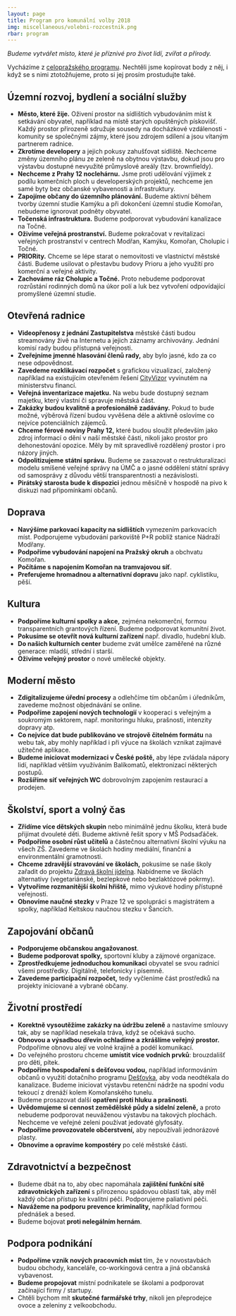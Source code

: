 ```yaml
---
layout: page
title: Program pro komunální volby 2018
img: miscellaneous/volebni-rozcestnik.png
rbar: program
---
```


_Budeme vytvářet místo, které je příznivé pro život lidí, zvířat a přírody._

Vycházíme z [celopražského programu](https://praha.pirati.cz/program). Nechtěli jsme kopírovat body z něj, i když se s nimi ztotožňujeme, proto si jej prosím prostudujte také.

## Územní rozvoj, bydlení a sociální služby

* **Město, které žije.** Oživení prostor na sídlištích vybudováním míst k setkávání obyvatel, například na místě starých opuštěných pískovišť. Každý prostor přirozeně sdružuje sousedy na docházkové vzdálenosti - komunity se společnými zájmy, které jsou zdrojem sdílení a jsou vítaným partnerem radnice.
* **Zkrotíme developery** a jejich pokusy zahušťovat sídliště. Nechceme změny územního plánu ze zeleně na obytnou výstavbu, dokud jsou pro výstavbu dostupné nevyužité průmyslové areály (tzv. brownfieldy).
* **Nechceme z Prahy 12 noclehárnu.** Jsme proti udělování výjimek z podílu komerčních ploch u developerských projektů, nechceme jen samé byty bez občanské vybavenosti a infrastruktury.
* **Zapojíme občany do územního plánování.** Budeme aktivní během tvorby územní studie Kamýku a při dokončení územní studie Komořan, nebudeme ignorovat podněty obyvatel.
* **Točenská infrastruktura.** Budeme podporovat vybudování kanalizace na Točné.
* **Oživíme veřejná prostranství.** Budeme pokračovat v revitalizaci veřejných prostranství v centrech Modřan, Kamýku, Komořan, Cholupic i Točné.
* **PRIORity.** Chceme se lépe starat o nemovitosti ve vlastnictví městské části. Budeme usilovat o přestavbu budovy Prioru a jeho využití pro komerční a veřejné aktivity.
* **Zachováme ráz Cholupic a Točné.** Proto nebudeme podporovat rozrůstání rodinných domů na úkor polí a luk bez vytvoření odpovídající promyšlené územní studie.

## Otevřená radnice

* **Videopřenosy z jednání Zastupitelstva** městské části budou streamovány živě na Internetu a jejich záznamy archivovány. Jednání komisí rady budou přístupná veřejnosti.
* **Zveřejníme jmenné hlasování členů rady,** aby bylo jasné, kdo za co nese odpovědnost.
* **Zavedeme rozklikávací rozpočet** s grafickou vizualizací, založený například na existujícím otevřeném řešení [CityVizor](https://www.cityvizor.cz) vyvinutém na ministerstvu financí.
* **Veřejná inventarizace majetku.** Na webu bude dostupný seznam majetku, který vlastní či spravuje městská část.
* **Zakázky budou kvalitně a profesionálně zadávány.** Pokud to bude možné, výběrová řízení budou vyvěšena déle a aktivně oslovíme co nejvíce potenciálních zájemců.
* **Chceme férové noviny Prahy 12,** které budou sloužit především jako zdroj informací o dění v naší městské části, nikoli jako prostor pro dehonestování opozice. Měly by mít spravedlivě rozdělený prostor i pro názory jiných.
* **Odpolitizujeme státní správu.** Budeme se zasazovat o restrukturalizaci modelu smíšené veřejné správy na ÚMČ a o jasné oddělení státní správy od samosprávy z důvodu větší transparentnosti a nezávislosti.
* **Pirátský starosta bude k dispozici** jednou měsíčně v hospodě na pivo k diskuzi nad připomínkami občanů.

## Doprava

* **Navýšíme parkovací kapacity na sídlištích** vymezením parkovacích míst. Podporujeme vybudování parkoviště P+R poblíž stanice Nádraží Modřany.
* **Podpoříme vybudování napojení na Pražský okruh** a obchvatu Komořan.
* **Počítáme s napojením Komořan na tramvajovou síť**.
* **Preferujeme hromadnou a alternativní dopravu** jako např. cyklistiku, pěší.

## Kultura

* **Podpoříme kulturní spolky a akce,** zejména nekomerční, formou transparentních grantových řízení. Budeme podporovat komunitní život.
* **Pokusíme se otevřít nová kulturní zařízení** např. divadlo, hudební klub.
* **Do našich kulturních center** budeme zvát umělce zaměřené na různé generace: mladší, střední i starší.
* **Oživíme veřejný prostor** o nové umělecké objekty.

## Moderní město

* **Zdigitalizujeme úřední procesy** a odlehčíme tím občanům i úředníkům, zavedeme možnost objednávání se online.
* **Podpoříme zapojení nových technologií** v kooperaci s veřejným a soukromým sektorem, např. monitoringu hluku, prašnosti, intenzity dopravy atp.
* **Co nejvíce dat bude publikováno ve strojově čitelném formátu** na webu tak, aby mohly například i při výuce na školách vznikat zajímavé užitečné aplikace.
* **Budeme iniciovat modernizaci v České poště,** aby lépe zvládala nápory lidí, například větším využíváním Balíkomatů, elektronizací některých postupů.
* **Rozšíříme síť veřejných WC** dobrovolným zapojením restaurací a prodejen.

## Školství, sport a volný čas

* **Zřídíme více dětských skupin** nebo minimálně jednu školku, která bude přijímat dvouleté děti. Budeme aktivně řešit spory v MŠ Podsaďáček.
* **Podpoříme osobní růst učitelů** a částečnou alternativní školní výuku na všech ZŠ. Zavedeme ve školách hodiny mediální, finanční a environmentální gramotnosti.
* **Chceme zdravější stravování ve školách,** pokusíme se naše školy zařadit do projektu [Zdravá školní jídelna](https://www.zdravaskolnijidelna.cz/). Nabídneme ve školách alternativy (vegetariánské, bezlepkové nebo bezlaktózové pokrmy).
* **Vytvoříme rozmanitější školní hřiště,** mimo výukové hodiny přístupné veřejnosti.
* **Obnovíme naučné stezky** v Praze 12 ve spolupráci s magistrátem a spolky, například Keltskou naučnou stezku v Šancích.

## Zapojování občanů

* **Podporujeme občanskou angažovanost**.
* **Budeme podporovat spolky,** sportovní kluby a zájmové organizace.
* **Zprostředkujeme jednoduchou komunikaci** obyvatel se svou radnicí všemi prostředky. Digitálně, telefonicky i písemně.
* **Zavedeme participační rozpočet,** tedy vyčleníme část prostředků na projekty iniciované a vybrané občany.

## Životní prostředí

* **Korektně vysoutěžíme zakázky na údržbu zeleně** a nastavíme smlouvy tak, aby se například nesekala tráva, když se očekává sucho.
* **Obnovou a výsadbou dřevin ochladíme a zkrášlíme veřejný prostor.** Podpoříme obnovu alejí ve volné krajině a podél komunikací.
* Do veřejného prostoru chceme **umístit více vodních prvků**: brouzdališť pro děti, pítek.
* **Podpoříme hospodaření s dešťovou vodou,** například informováním občanů o využití dotačního programu [Dešťovka](https://www.dotacedestovka.cz), aby voda neodtékala do kanalizace. Budeme iniciovat výstavbu retenční nádrže na spodní vodu tekoucí z drenáží kolem Komořanského tunelu.
* Budeme prosazovat další **opatření proti hluku a prašnosti**.
* **Uvědomujeme si cennost zemědělské půdy a sídelní zeleně,** a proto nebudeme podporovat neuváženou výstavbu na takových plochách. Nechceme ve veřejné zeleni používat jedovaté glyfosáty.
* **Podpoříme provozovatele občerstvení,** aby nepoužívali jednorázové plasty.
* **Obnovíme a opravíme kompostéry** po celé městské části.

## Zdravotnictví a bezpečnost

* Budeme dbát na to, aby obec napomáhala **zajištění funkční sítě zdravotnických zařízení** s přirozenou spádovou oblastí tak, aby měl každý občan přístup ke kvalitní péči. Podporujeme paliativní péči.
* **Navážeme na podporu prevence kriminality,** například formou přednášek a besed.
* Budeme bojovat **proti nelegálním hernám**.

## Podpora podnikání

* **Podpoříme vznik nových pracovních míst** tím, že v novostavbách budou obchody, kanceláře, co-workingová centra a jiná občanská vybavenost.
* **Budeme propojovat** místní podnikatele se školami a podporovat začínající firmy / startupy.
* Chtěli bychom mít **skutečné farmářské trhy**, nikoli jen přeprodejce ovoce a zeleniny z velkoobchodu.

